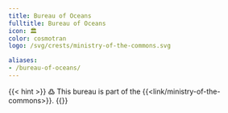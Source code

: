 ```yaml
---
title: Bureau of Oceans
fulltitle: Bureau of Oceans
icon: 🏛️
color: cosmotran
logo: /svg/crests/ministry-of-the-commons.svg

aliases:
- /bureau-of-oceans/
---
```

{{< hint >}}
߷ This bureau is part of the {{<link/ministry-of-the-commons>}}.
{{</hint>}}